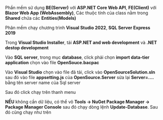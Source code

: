 <p>Phần mềm sử dụng <b>BE(Server)</b> với <b>ASP.NET Core Web API</b>, <b>FE(Client)</b> với <b>Blazor Web App (WebAssembly)</b>, Các thuộc tính của class nằm trong <b>Shared</b> chứa các <b>Entities(Models)</b></p>
<p>Phân mềm chạy chương trình <b>Visual Studio 2022</b>, <b>SQL Server Express 2019</b></p>
<p>Trong <b>Visual Studio Installer</b>, tải <b>ASP.NET and web development</b> và <b>.NET destop development</b></p>
<p>Vào <b>SQL server</b>, trong mục <b>database</b>, click phải chọn <b>import data-tier application</b> chọn vào file <b>OpenSouce.bacpac</b></p>
<p>Vào <b>Visual Studio</b> chọn vào file đã tải, click vào <b>OpenSourceSolution.sln</b> sau đó vào file <b>appsetting.js</b> của <b>OpenSource.Server</b> sửa lại <b>Server=....</b> bằng tên server name của Sql server</p>
<p>Sau đó click chạy trên thanh menu</p>
<p><b>NẾU</b> không cần dữ liệu, có thể vô <b>Tools -> NuGet Package Manager -> Package Manager Console</b> sau đó chạy dòng lệnh <b>Update-Database</b>. Sau đó cũng chạy như trên</p>
